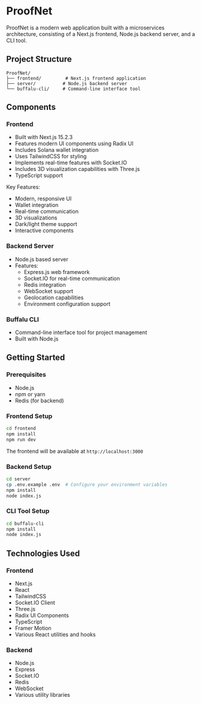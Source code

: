# ProofNet

ProofNet is a modern web application built with a microservices architecture, consisting of a Next.js frontend, Node.js backend server, and a CLI tool.

## Project Structure

```
ProofNet/
├── frontend/         # Next.js frontend application
├── server/          # Node.js backend server
└── buffalu-cli/     # Command-line interface tool
```

## Components

### Frontend
- Built with Next.js 15.2.3
- Features modern UI components using Radix UI
- Includes Solana wallet integration
- Uses TailwindCSS for styling
- Implements real-time features with Socket.IO
- Includes 3D visualization capabilities with Three.js
- TypeScript support

Key Features:
- Modern, responsive UI
- Wallet integration
- Real-time communication
- 3D visualizations
- Dark/light theme support
- Interactive components

### Backend Server
- Node.js based server
- Features:
  - Express.js web framework
  - Socket.IO for real-time communication
  - Redis integration
  - WebSocket support
  - Geolocation capabilities
  - Environment configuration support

### Buffalu CLI
- Command-line interface tool for project management
- Built with Node.js

## Getting Started

### Prerequisites
- Node.js
- npm or yarn
- Redis (for backend)

### Frontend Setup
```bash
cd frontend
npm install
npm run dev
```
The frontend will be available at `http://localhost:3000`

### Backend Setup
```bash
cd server
cp .env.example .env  # Configure your environment variables
npm install
node index.js
```

### CLI Tool Setup
```bash
cd buffalu-cli
npm install
node index.js
```

## Technologies Used

### Frontend
- Next.js
- React
- TailwindCSS
- Socket.IO Client
- Three.js
- Radix UI Components
- TypeScript
- Framer Motion
- Various React utilities and hooks

### Backend
- Node.js
- Express
- Socket.IO
- Redis
- WebSocket
- Various utility libraries
